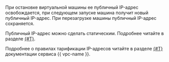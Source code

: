 При остановке виртуальной машины ее публичный IP-адрес освобождается, при следующем запуске машина получит новый публичный IP-адрес. При перезагрузке машины публичный IP-адрес сохраняется.

Публичный IP-адрес можно сделать статическим. Подробнее читайте в разделе [{#T}](../compute/operations/vm-control/vm-set-static-ip.md).

Подробнее о правилах тарификации IP-адресов читайте в разделе [{#T}](../vpc/pricing.md#prices-public-ip) документации сервиса {{ vpc-name }}.
